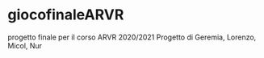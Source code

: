 # giocofinaleARVR
progetto finale per il corso ARVR 2020/2021
Progetto di Geremia, Lorenzo, Micol, Nur
